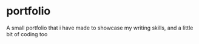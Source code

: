 # portfolio
A small portfolio that i have made to showcase my writing skills, and a little bit of coding too
